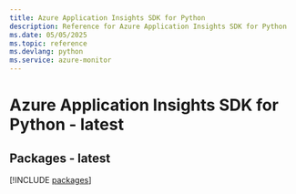 ```yaml
---
title: Azure Application Insights SDK for Python
description: Reference for Azure Application Insights SDK for Python
ms.date: 05/05/2025
ms.topic: reference
ms.devlang: python
ms.service: azure-monitor
---
```

# Azure Application Insights SDK for Python - latest
## Packages - latest
[!INCLUDE [packages](application-insights-index.md)]